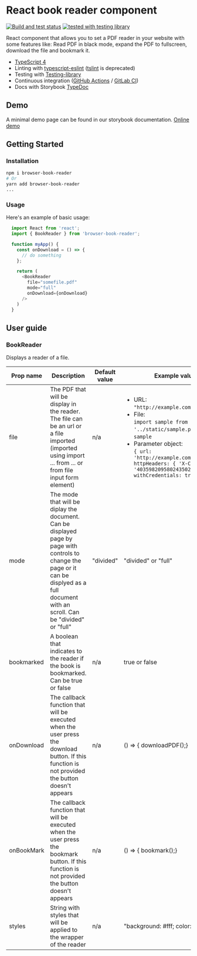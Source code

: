 # React book reader component

[![Build and test status](https://github.com/imrodriguez/browser-book-reader/workflows/Lint%20and%20test/badge.svg)](https://github.com/imrodriguez/browser-book-reader/actions?query=workflow%3A%22Build+and+test%22) [![tested with testing library](https://img.shields.io/badge/tested%20with-testing--library-green.svg)](https://testing-library.com/)

React component that allows you to set a PDF reader in your website with some features like: Read PDF in black mode, expand the PDF to fullscreen, download the file and bookmark it.

* [TypeScript 4](https://www.typescriptlang.org/)
* Linting with [typescript-eslint](https://github.com/typescript-eslint/typescript-eslint) ([tslint](https://palantir.github.io/tslint/) is deprecated)
* Testing with [Testing-library](https://testing-library.com/)
* Continuous integration ([GitHub Actions](https://docs.github.com/en/actions) / [GitLab CI](https://docs.gitlab.com/ee/ci/))
* Docs with Storybook [TypeDoc](https://storybook.js.org/)

## Demo
A minimal demo page can be found in our storybook documentation. [Online demo]()

## Getting Started

### Installation
```bash
npm i browser-book-reader
# Or
yarn add browser-book-reader
...
```
### Usage
Here's an example of basic usage:

```javascript
  import React from 'react';
  import { BookReader } from 'browser-book-reader';

  function myApp() {
    const onDownload = () => {
      // do something
    };

    return (
      <BookReader
        file="somefile.pdf"
        mode="full"
        onDownload={onDownload} 
      />
    )
  }
```

## User guide

### BookReader
Displays a reader of a file.

|Prop name|Description|Default value|Example values|
|----|----|----|----|
file|The PDF that will be display in the reader. The file can be an url or a file imported (imported using import ... from ... or from file input form element)|n/a|<ul><li>URL:<br />`"http://example.com/sample.pdf"`</li><li>File:<br />`import sample from '../static/sample.pdf'` and then<br />`sample`</li><li>Parameter object:<br />`{ url: 'http://example.com/sample.pdf', httpHeaders: { 'X-CustomHeader': '40359820958024350238508234' }, withCredentials: true }`</ul>|
mode|The mode that will be diplay the document. Can be displayed page by page with controls to change the page or it can be displyed as a full document with an scroll. Can be "divided" or "full"|"divided"|"divided" or "full"|
bookmarked|A boolean that indicates to the reader if the book is bookmarked. Can be true or false|n/a|true or false|
onDownload|The callback function that will be executed when the user press the download button. If this function is not provided the button doesn't appears|n/a|() => { downloadPDF();}|
onBookMark|The callback function that will be executed when the user press the bookmark button. If this function is not provided the button doesn't appears|n/a|() => { bookmark();}|
styles|String with styles that will be applied to the wrapper of the reader|n/a|"background: #fff; color: #000"|
